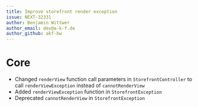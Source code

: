 ```yaml
---
title: Improve storefront render exception
issue: NEXT-32331
author: Benjamin Wittwer
author_email: dev@a-k-f.de
author_github: akf-bw
---
```

# Core
* Changed `renderView` function call parameters in `StorefrontController` to call `renderViewException` instead of `cannotRenderView`
* Added `renderViewException` function in `StorefrontException`
* Deprecated `cannotRenderView` in `StorefrontException`
